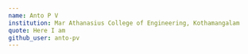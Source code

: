 ```yaml
---
name: Anto P V 
institution: Mar Athanasius College of Engineering, Kothamangalam
quote: Here I am
github_user: anto-pv
---
```

